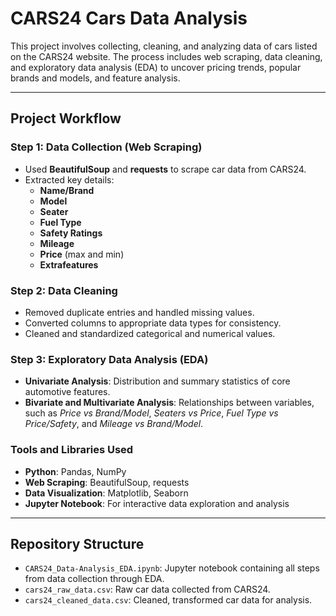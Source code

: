 # CARS24 Cars Data Analysis

This project involves collecting, cleaning, and analyzing data of cars listed on the CARS24 website. The process includes web scraping, data cleaning, and exploratory data analysis (EDA) to uncover pricing trends, popular brands and models, and feature analysis.

---

## Project Workflow

### Step 1: Data Collection (Web Scraping)
- Used **BeautifulSoup** and **requests** to scrape car data from CARS24.
- Extracted key details:
  - **Name/Brand**
  - **Model**
  - **Seater**
  - **Fuel Type**
  - **Safety Ratings**
  - **Mileage**
  - **Price** (max and min)
  - **Extrafeatures**

### Step 2: Data Cleaning
- Removed duplicate entries and handled missing values.
- Converted columns to appropriate data types for consistency.
- Cleaned and standardized categorical and numerical values.

### Step 3: Exploratory Data Analysis (EDA)
- **Univariate Analysis**: Distribution and summary statistics of core automotive features.
- **Bivariate and Multivariate Analysis**: Relationships between variables, such as _Price vs Brand/Model_, _Seaters vs Price_, _Fuel Type vs Price/Safety_, and _Mileage vs Brand/Model_.

### Tools and Libraries Used
- **Python**: Pandas, NumPy
- **Web Scraping**: BeautifulSoup, requests
- **Data Visualization**: Matplotlib, Seaborn
- **Jupyter Notebook**: For interactive data exploration and analysis

---

## Repository Structure

- `CARS24_Data-Analysis_EDA.ipynb`: Jupyter notebook containing all steps from data collection through EDA.
- `cars24_raw_data.csv`: Raw car data collected from CARS24.
- `cars24_cleaned_data.csv`: Cleaned, transformed car data for analysis.
